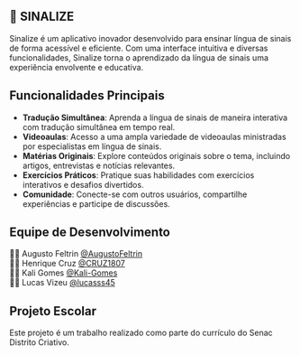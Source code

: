## 🤟 SINALIZE

Sinalize é um aplicativo inovador desenvolvido para ensinar língua de sinais de forma acessível e eficiente. Com uma interface intuitiva e diversas funcionalidades, Sinalize torna o aprendizado da língua de sinais uma experiência envolvente e educativa.

## Funcionalidades Principais

- **Tradução Simultânea**: Aprenda a língua de sinais de maneira interativa com tradução simultânea em tempo real.
- **Videoaulas**: Acesso a uma ampla variedade de videoaulas ministradas por especialistas em língua de sinais.
- **Matérias Originais**: Explore conteúdos originais sobre o tema, incluindo artigos, entrevistas e notícias relevantes.
- **Exercícios Práticos**: Pratique suas habilidades com exercícios interativos e desafios divertidos.
- **Comunidade**: Conecte-se com outros usuários, compartilhe experiências e participe de discussões.

## Equipe de Desenvolvimento

👨‍💻 Augusto Feltrin [@AugustoFeltrin](https://github.com/AugustoFeltrin)  
👨‍💻 Henrique Cruz [@CRUZ1807](https://github.com/CRUZ1807)  
👩‍💻 Kali Gomes [@Kali-Gomes](https://github.com/Kali-Gomes)  
👨‍💻 Lucas Vizeu [@lucasss45](https://github.com/lucasss45)

## Projeto Escolar

Este projeto é um trabalho realizado como parte do currículo do Senac Distrito Criativo.
